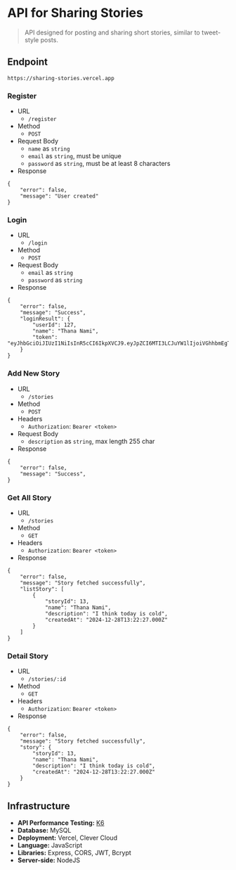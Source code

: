 # API for Sharing Stories

> API designed for posting and sharing short stories, similar to tweet-style posts.

## Endpoint
`https://sharing-stories.vercel.app`
### Register
- URL
    - `/register`
- Method
    - `POST`
- Request Body
    - `name` as `string`
    - `email` as `string`, must be unique
    - `password` as `string`, must be at least 8 characters
- Response
```
{
	"error": false,
	"message": "User created"
}
```

### Login
- URL
    - `/login`
- Method
    - `POST`
- Request Body
    - `email` as `string`
    - `password` as `string`
- Response
```
{
	"error": false,
	"message": "Success",
	"loginResult": {
		"userId": 127,
		"name": "Thana Nami",
		"token": "eyJhbGciOiJIUzI1NiIsInR5cCI6IkpXVCJ9.eyJpZCI6MTI3LCJuYW1lIjoiVGhhbmEgTmFtaSIsImVtYWlsIjoidGhhbmFuYW1pQGdtYWlsLmNvbSIsImlhdCI6MTczNTMwNDc1MywiZXhwIjoxNzM1MzA4MzUzfQ.iCALRmtTAyAJcWOGLqwmW04yK5wph1H2_xVGF0UjMH0"
	}
}
```

### Add New Story
- URL
    - `/stories`
- Method
    - `POST`
- Headers
    - `Authorization`: `Bearer <token>`
- Request Body
    - `description` as `string`, max length 255 char
- Response
```
{
	"error": false,
	"message": "Success",
}
```

### Get All Story
- URL
    - `/stories`
- Method
    - `GET`
- Headers
    - `Authorization`: `Bearer <token>`
- Response
```
{
	"error": false,
	"message": "Story fetched successfully",
	"listStory": [
		{
			"storyId": 13,
			"name": "Thana Nami",
			"description": "I think today is cold",
			"createdAt": "2024-12-28T13:22:27.000Z"
		}
	]
}
```

### Detail Story
- URL
    - `/stories/:id`
- Method
    - `GET`
- Headers
    - `Authorization`: `Bearer <token>`
- Response
```
{
	"error": false,
	"message": "Story fetched successfully",
	"story": {
		"storyId": 13,
		"name": "Thana Nami",
		"description": "I think today is cold",
		"createdAt": "2024-12-28T13:22:27.000Z"
	}
}
```

## Infrastructure

- **API Performance Testing:** [K6](https://github.com/nuazsa/UsingK6)  
- **Database:** MySQL    
- **Deployment:** Vercel, Clever Cloud  
- **Language:** JavaScript  
- **Libraries:** Express, CORS, JWT, Bcrypt  
- **Server-side:** NodeJS
